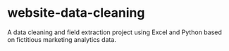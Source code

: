 # website-data-cleaning
A data cleaning and field extraction project using Excel and Python based on fictitious marketing analytics data.
